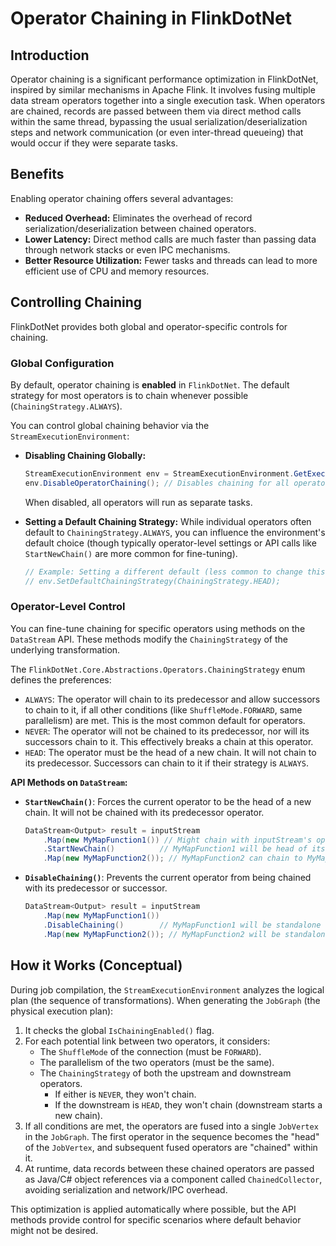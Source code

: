 # Operator Chaining in FlinkDotNet

## Introduction

Operator chaining is a significant performance optimization in FlinkDotNet, inspired by similar mechanisms in Apache Flink. It involves fusing multiple data stream operators together into a single execution task. When operators are chained, records are passed between them via direct method calls within the same thread, bypassing the usual serialization/deserialization steps and network communication (or even inter-thread queueing) that would occur if they were separate tasks.

## Benefits

Enabling operator chaining offers several advantages:

*   **Reduced Overhead:** Eliminates the overhead of record serialization/deserialization between chained operators.
*   **Lower Latency:** Direct method calls are much faster than passing data through network stacks or even IPC mechanisms.
*   **Better Resource Utilization:** Fewer tasks and threads can lead to more efficient use of CPU and memory resources.

## Controlling Chaining

FlinkDotNet provides both global and operator-specific controls for chaining.

### Global Configuration

By default, operator chaining is **enabled** in `FlinkDotNet`. The default strategy for most operators is to chain whenever possible (`ChainingStrategy.ALWAYS`).

You can control global chaining behavior via the `StreamExecutionEnvironment`:

*   **Disabling Chaining Globally:**
    ```csharp
    StreamExecutionEnvironment env = StreamExecutionEnvironment.GetExecutionEnvironment();
    env.DisableOperatorChaining(); // Disables chaining for all operators in the job
    ```
    When disabled, all operators will run as separate tasks.

*   **Setting a Default Chaining Strategy:**
    While individual operators often default to `ChainingStrategy.ALWAYS`, you can influence the environment's default choice (though typically operator-level settings or API calls like `StartNewChain()` are more common for fine-tuning).
    ```csharp
    // Example: Setting a different default (less common to change this globally)
    // env.SetDefaultChainingStrategy(ChainingStrategy.HEAD);
    ```

### Operator-Level Control

You can fine-tune chaining for specific operators using methods on the `DataStream` API. These methods modify the `ChainingStrategy` of the underlying transformation.

The `FlinkDotNet.Core.Abstractions.Operators.ChainingStrategy` enum defines the preferences:

*   `ALWAYS`: The operator will chain to its predecessor and allow successors to chain to it, if all other conditions (like `ShuffleMode.FORWARD`, same parallelism) are met. This is the most common default for operators.
*   `NEVER`: The operator will not be chained to its predecessor, nor will its successors chain to it. This effectively breaks a chain at this operator.
*   `HEAD`: The operator must be the head of a new chain. It will not chain to its predecessor. Successors can chain to it if their strategy is `ALWAYS`.

**API Methods on `DataStream`:**

*   **`StartNewChain()`**: Forces the current operator to be the head of a new chain. It will not be chained with its predecessor operator.
    ```csharp
    DataStream<Output> result = inputStream
        .Map(new MyMapFunction1()) // Might chain with inputStream's operator
        .StartNewChain()          // MyMapFunction1 will be head of its chain (or standalone if no successors chain)
        .Map(new MyMapFunction2()); // MyMapFunction2 can chain to MyMapFunction1
    ```

*   **`DisableChaining()`**: Prevents the current operator from being chained with its predecessor or successor.
    ```csharp
    DataStream<Output> result = inputStream
        .Map(new MyMapFunction1())
        .DisableChaining()        // MyMapFunction1 will be standalone
        .Map(new MyMapFunction2()); // MyMapFunction2 will be standalone (or head of a new chain)
    ```

## How it Works (Conceptual)

During job compilation, the `StreamExecutionEnvironment` analyzes the logical plan (the sequence of transformations). When generating the `JobGraph` (the physical execution plan):

1.  It checks the global `IsChainingEnabled()` flag.
2.  For each potential link between two operators, it considers:
    *   The `ShuffleMode` of the connection (must be `FORWARD`).
    *   The parallelism of the two operators (must be the same).
    *   The `ChainingStrategy` of both the upstream and downstream operators.
        *   If either is `NEVER`, they won't chain.
        *   If the downstream is `HEAD`, they won't chain (downstream starts a new chain).
3.  If all conditions are met, the operators are fused into a single `JobVertex` in the `JobGraph`. The first operator in the sequence becomes the "head" of the `JobVertex`, and subsequent fused operators are "chained" within it.
4.  At runtime, data records between these chained operators are passed as Java/C# object references via a component called `ChainedCollector`, avoiding serialization and network/IPC overhead.

This optimization is applied automatically where possible, but the API methods provide control for specific scenarios where default behavior might not be desired.
```
